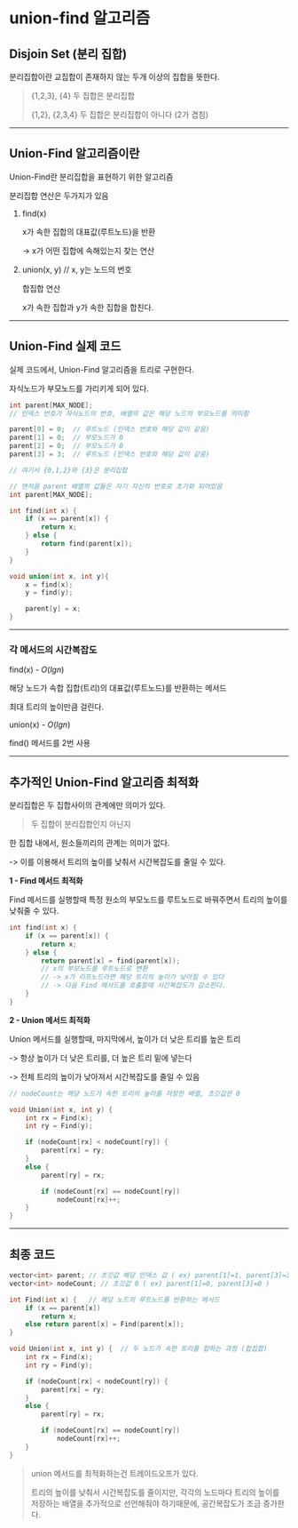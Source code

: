 # union-find 알고리즘

## Disjoin Set (분리 집합)
분리집합이란 교집합이 존재하지 않는 두개 이상의 집합을 뜻한다.

> {1,2,3}, {4} 두 집합은 분리집합
>
> {1,2}, {2,3,4} 두 집합은 분리집합이 아니다 (2가 겹침) 

---

## Union-Find 알고리즘이란

Union-Find란 분리집합을 표현하기 위한 알고리즘

분리집합 연산은 두가지가 있음

1. find(x)

    x가 속한 집합의 대표값(루트노드)을 반환

    -> x가 어떤 집합에 속해있는지 찾는 연산

2. union(x, y) // x, y는 노드의 번호

    합집합 연산

    x가 속한 집합과 y가 속한 집합을 합친다.


---

## Union-Find 실제 코드

실제 코드에서, Union-Find 알고리즘을 트리로 구현한다.

자식노드가 부모노드를 가리키게 되어 있다.

```cpp
int parent[MAX_NODE];
// 인덱스 번호가 자식노드의 번호, 배열의 값은 해당 노드의 부모노드를 의미함

parent[0] = 0;  // 루트노드 (인덱스 번호와 해당 값이 같음)
parent[1] = 0;  // 부모노드가 0
parent[2] = 0;  // 부모노드가 0
parent[3] = 3;  // 루트노드 (인덱스 번호와 해당 값이 같음)

// 여기서 {0,1,2}와 {3}은 분리집합
```

```cpp
// 맨처음 parent 배열의 값들은 자기 자신의 번호로 초기화 되어있음
int parent[MAX_NODE];

int find(int x) {
    if (x == parent[x]) {
        return x;
    } else {
        return find(parent[x]);
    }
}

void union(int x, int y){
    x = find(x);
    y = find(y);

    parent[y] = x;
}

```

---

### 각 메서드의 시간복잡도

find(x) - $O(lgn)$

해당 노드가 속합 집합(트리)의 대표값(루트노드)를 반환하는 메서드

최대 트리의 높이만큼 걸린다.

union(x) - $O(lgn)$

find() 메서드를 2번 사용

---

## 추가적인 Union-Find 알고리즘 최적화

분리집합은 두 집합사이의 관계에만 의미가 있다.
> 두 집합이 분리집합인지 아닌지

한 집합 내에서, 원소들끼리의 관계는 의미가 없다.

-> 이를 이용해서 트리의 높이를 낮춰서 시간복잡도를 줄일 수 있다.

**1 - Find 메서드 최적화**

Find 메서드를 실행할때 특정 원소의 부모노드를 루트노드로 바꿔주면서 트리의 높이를 낮춰줄 수 있다.

```cpp
int find(int x) {
    if (x == parent[x]) {
        return x;
    } else {
        return parent[x] = find(parent[x]); 
        // x의 부모노드를 루트노드로 변환
        // -> x가 리프노드라면 해당 트리의 높이가 낮아질 수 있다
        // -> 다음 Find 메서드를 호출할때 시간복잡도가 감소한다.
    }
}
```

**2 - Union 메서드 최적화**

Union 메서드를 실행할때, 마지막에서, 높이가 더 낮은 트리를 높은 트리

-> 항상 높이가 더 낮은 트리를, 더 높은 트리 밑에 넣는다

-> 전체 트리의 높이가 낮아져서 시간복잡도를 줄일 수 있음

```cpp
// nodeCount는 해당 노드가 속한 트리의 높이를 저장한 배열, 초깃값은 0

void Union(int x, int y) {
	int rx = Find(x);
	int ry = Find(y);

	if (nodeCount[rx] < nodeCount[ry]) {
		parent[rx] = ry;
	}
	else {
		parent[ry] = rx;

		if (nodeCount[rx] == nodeCount[ry])
			nodeCount[rx]++;
	}
}
```

---

## 최종 코드

```cpp
vector<int> parent; // 초깃값 해당 인덱스 값 ( ex) parent[1]=1, parent[3]=3 )
vector<int> nodeCount; // 초깃값 0 ( ex) parent[1]=0, parent[3]=0 )

int Find(int x) {   // 해당 노드의 루트노드를 반환하는 메서드
	if (x == parent[x])
		return x;
	else return parent[x] = Find(parent[x]);
}

void Union(int x, int y) {  // 두 노드가 속한 트리를 합하는 과정 (합집합)
	int rx = Find(x);
	int ry = Find(y);

	if (nodeCount[rx] < nodeCount[ry]) {
		parent[rx] = ry;
	}
	else {
		parent[ry] = rx;

		if (nodeCount[rx] == nodeCount[ry])
			nodeCount[rx]++;
	}
}
```

> union 메서드를 최적화하는건 트레이드오프가 있다.
> 
> 트리의 높이를 낮춰서 시간복잡도를 줄이지만, 각각의 노드마다 트리의 높이를 저장하는 배열을 추가적으로 선언해줘야 하기때문에, 공간복잡도가 조금 증가한다.